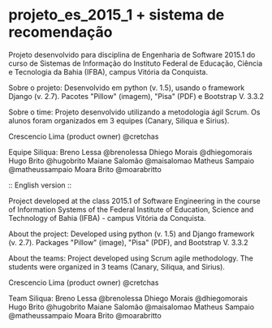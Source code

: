 # projeto_es_2015_1 + sistema de recomendação
Projeto desenvolvido para disciplina de Engenharia de Software 2015.1 do curso de Sistemas de Informação do Instituto Federal de Educação, Ciência e Tecnologia da Bahia (IFBA), campus Vitória da Conquista.

Sobre o projeto:
Desenvolvido em python (v. 1.5), usando o framework Django (v. 2.7). Pacotes "Pillow" (imagem), "Pisa" (PDF) e Bootstrap V. 3.3.2

Sobre o time:
Projeto desenvolvido utilizando a metodologia ágil Scrum. Os alunos foram organizados em 3 equipes (Canary, Siliqua e Sirius).

Crescencio Lima (product owner) @cretchas 

Equipe Siliqua:
Breno Lessa @brenolessa
Dhiego Morais @dhiegomorais
Hugo Brito @hugobrito
Maiane Salomão @maisalomao
Matheus Sampaio @matheussampaio
Moara Brito @moarabritto

:: English version ::

Project developed at the class 2015.1 of Software Engineering in the course of Information Systems of the Federal Institute of Education, Science and Technology of Bahia (IFBA) - campus Vitória da Conquista.

About the project:
Developed using python (v. 1.5) and Django framework (v. 2.7). Packages "Pillow" (image), "Pisa" (PDF), and Bootstrap V. 3.3.2

About the teams:
Project developed using Scrum agile methodology. The students were organized in 3 teams (Canary, Siliqua, and Sirius). 

Crescencio Lima (product owner) @cretchas 

Team Siliqua:
Breno Lessa @brenolessa
Dhiego Morais @dhiegomorais
Hugo Brito @hugobrito
Maiane Salomão @maisalomao
Matheus Sampaio @matheussampaio
Moara Brito @moarabritto
